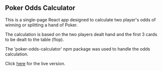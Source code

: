 Poker Odds Calculator
---------------------

This is a single-page React app designed to calculate two player's odds of winning or splitting a hand of Poker.

The calculation is based on the two players dealt hand and the first 3 cards to be dealt to the table (flop).

The 'poker-odds-calculator' npm package was used to handle the odds calculation.

Click [here](https://imh51.github.io/react-poker-calculator/) for the live version.
